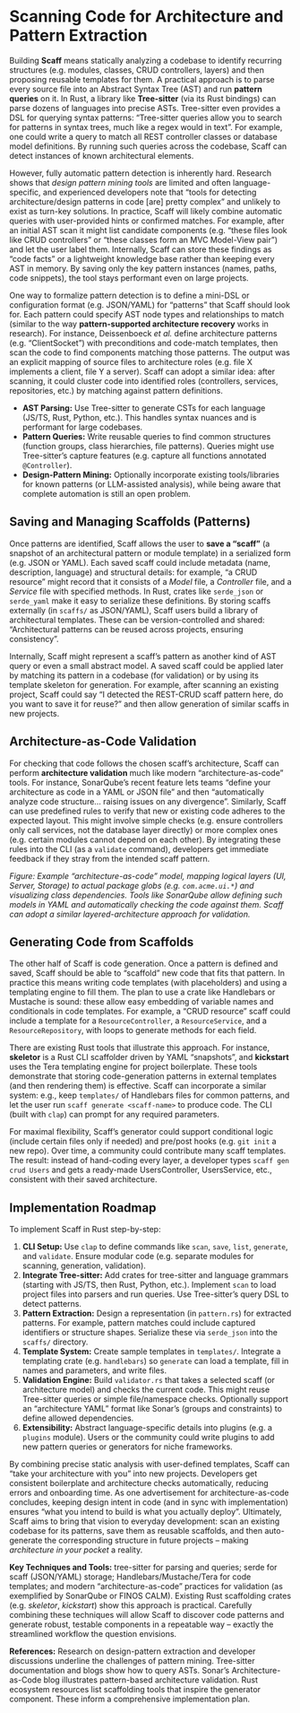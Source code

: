 # Scanning Code for Architecture and Pattern Extraction

Building **Scaff** means statically analyzing a codebase to identify recurring structures (e.g. modules, classes, CRUD controllers, layers) and then proposing reusable templates for them.  A practical approach is to parse every source file into an Abstract Syntax Tree (AST) and run **pattern queries** on it. In Rust, a library like **Tree-sitter** (via its Rust bindings) can parse dozens of languages into precise ASTs.  Tree-sitter even provides a DSL for querying syntax patterns: “Tree-sitter queries allow you to search for patterns in syntax trees, much like a regex would in text”.  For example, one could write a query to match all REST controller classes or database model definitions.  By running such queries across the codebase, Scaff can detect instances of known architectural elements.

However, fully automatic pattern detection is inherently hard.  Research shows that *design pattern mining tools* are limited and often language-specific, and experienced developers note that “tools for detecting architecture/design patterns in code \[are] pretty complex” and unlikely to exist as turn-key solutions.  In practice, Scaff will likely combine automatic queries with user-provided hints or confirmed matches.  For example, after an initial AST scan it might list candidate components (e.g. “these files look like CRUD controllers” or “these classes form an MVC Model-View pair”) and let the user label them.  Internally, Scaff can store these findings as “code facts” or a lightweight knowledge base rather than keeping every AST in memory. By saving only the key pattern instances (names, paths, code snippets), the tool stays performant even on large projects.

One way to formalize pattern detection is to define a mini-DSL or configuration format (e.g. JSON/YAML) for “patterns” that Scaff should look for.  Each pattern could specify AST node types and relationships to match (similar to the way **pattern-supported architecture recovery** works in research). For instance, Deissenboeck *et al.* define architecture patterns (e.g. “ClientSocket”) with preconditions and code-match templates, then scan the code to find components matching those patterns.  The output was an explicit mapping of source files to architecture roles (e.g. file X implements a client, file Y a server). Scaff can adopt a similar idea: after scanning, it could cluster code into identified roles (controllers, services, repositories, etc.) by matching against pattern definitions.

* **AST Parsing:** Use Tree-sitter to generate CSTs for each language (JS/TS, Rust, Python, etc.). This handles syntax nuances and is performant for large codebases.
* **Pattern Queries:** Write reusable queries to find common structures (function groups, class hierarchies, file patterns). Queries might use Tree-sitter’s capture features (e.g. capture all functions annotated `@Controller`).
* **Design-Pattern Mining:** Optionally incorporate existing tools/libraries for known patterns (or LLM-assisted analysis), while being aware that complete automation is still an open problem.

## Saving and Managing Scaffolds (Patterns)

Once patterns are identified, Scaff allows the user to **save a “scaff”** (a snapshot of an architectural pattern or module template) in a serialized form (e.g. JSON or YAML). Each saved scaff could include metadata (name, description, language) and structural details: for example, “a CRUD resource” might record that it consists of a *Model* file, a *Controller* file, and a *Service* file with specified methods.  In Rust, crates like `serde_json` or `serde_yaml` make it easy to serialize these definitions.  By storing scaffs externally (in `scaffs/` as JSON/YAML), Scaff users build a library of architectural templates. These can be version-controlled and shared: “Architectural patterns can be reused across projects, ensuring consistency”.

Internally, Scaff might represent a scaff’s pattern as another kind of AST query or even a small abstract model.  A saved scaff could be applied later by matching its pattern in a codebase (for validation) or by using its template skeleton for generation.  For example, after scanning an existing project, Scaff could say “I detected the REST-CRUD scaff pattern here, do you want to save it for reuse?” and then allow generation of similar scaffs in new projects.

## Architecture-as-Code Validation

For checking that code follows the chosen scaff’s architecture, Scaff can perform **architecture validation** much like modern “architecture-as-code” tools.  For instance, SonarQube’s recent feature lets teams “define your architecture as code in a YAML or JSON file” and then “automatically analyze code structure… raising issues on any divergence”.  Similarly, Scaff can use predefined rules to verify that new or existing code adheres to the expected layout.  This might involve simple checks (e.g. ensure controllers only call services, not the database layer directly) or more complex ones (e.g. certain modules cannot depend on each other).  By integrating these rules into the CLI (as a `validate` command), developers get immediate feedback if they stray from the intended scaff pattern.

&#x20;*Figure: Example “architecture-as-code” model, mapping logical layers (UI, Server, Storage) to actual package globs (e.g. `com.acme.ui.*`) and visualizing class dependencies.  Tools like SonarQube allow defining such models in YAML and automatically checking the code against them. Scaff can adopt a similar layered-architecture approach for validation.*

## Generating Code from Scaffolds

The other half of Scaff is code generation. Once a pattern is defined and saved, Scaff should be able to “scaffold” new code that fits that pattern. In practice this means writing code templates (with placeholders) and using a templating engine to fill them. The plan to use a crate like Handlebars or Mustache is sound: these allow easy embedding of variable names and conditionals in code templates.  For example, a “CRUD resource” scaff could include a template for a `ResourceController`, a `ResourceService`, and a `ResourceRepository`, with loops to generate methods for each field.

There are existing Rust tools that illustrate this approach. For instance, **skeletor** is a Rust CLI scaffolder driven by YAML “snapshots”, and **kickstart** uses the Tera templating engine for project boilerplate. These tools demonstrate that storing code-generation patterns in external templates (and then rendering them) is effective. Scaff can incorporate a similar system: e.g., keep `templates/` of Handlebars files for common patterns, and let the user run `scaff generate <scaff-name>` to produce code. The CLI (built with `clap`) can prompt for any required parameters.

For maximal flexibility, Scaff’s generator could support conditional logic (include certain files only if needed) and pre/post hooks (e.g. `git init` a new repo).  Over time, a community could contribute many scaff templates.  The result: instead of hand-coding every layer, a developer types `scaff gen crud Users` and gets a ready-made UsersController, UsersService, etc., consistent with their saved architecture.

## Implementation Roadmap

To implement Scaff in Rust step-by-step:

1. **CLI Setup:** Use `clap` to define commands like `scan`, `save`, `list`, `generate`, and `validate`. Ensure modular code (e.g. separate modules for scanning, generation, validation).
2. **Integrate Tree-sitter:** Add crates for tree-sitter and language grammars (starting with JS/TS, then Rust, Python, etc.). Implement `scan` to load project files into parsers and run queries. Use Tree-sitter’s query DSL to detect patterns.
3. **Pattern Extraction:** Design a representation (in `pattern.rs`) for extracted patterns. For example, pattern matches could include captured identifiers or structure shapes. Serialize these via `serde_json` into the `scaffs/` directory.
4. **Template System:** Create sample templates in `templates/`. Integrate a templating crate (e.g. `handlebars`) so `generate` can load a template, fill in names and parameters, and write files.
5. **Validation Engine:** Build `validator.rs` that takes a selected scaff (or architecture model) and checks the current code. This might reuse Tree-sitter queries or simple file/namespace checks. Optionally support an “architecture YAML” format like Sonar’s (groups and constraints) to define allowed dependencies.
6. **Extensibility:** Abstract language-specific details into plugins (e.g. a `plugins` module). Users or the community could write plugins to add new pattern queries or generators for niche frameworks.

By combining precise static analysis with user-defined templates, Scaff can “take your architecture with you” into new projects. Developers get consistent boilerplate and architecture checks automatically, reducing errors and onboarding time. As one advertisement for architecture-as-code concludes, keeping design intent in code (and in sync with implementation) ensures “what you intend to build is what you actually deploy”. Ultimately, Scaff aims to bring that vision to everyday development: scan an existing codebase for its patterns, save them as reusable scaffolds, and then auto-generate the corresponding structure in future projects – making *architecture in your pocket* a reality.

**Key Techniques and Tools:** tree-sitter for parsing and queries; serde for scaff (JSON/YAML) storage; Handlebars/Mustache/Tera for code templates; and modern “architecture-as-code” practices for validation (as exemplified by SonarQube or FINOS CALM). Existing Rust scaffolding crates (e.g. *skeletor*, *kickstart*) show this approach is practical.  Carefully combining these techniques will allow Scaff to discover code patterns and generate robust, testable components in a repeatable way – exactly the streamlined workflow the question envisions.

**References:** Research on design-pattern extraction and developer discussions underline the challenges of pattern mining. Tree-sitter documentation and blogs show how to query ASTs. Sonar’s Architecture-as-Code blog illustrates pattern-based architecture validation.  Rust ecosystem resources list scaffolding tools that inspire the generator component. These inform a comprehensive implementation plan.
